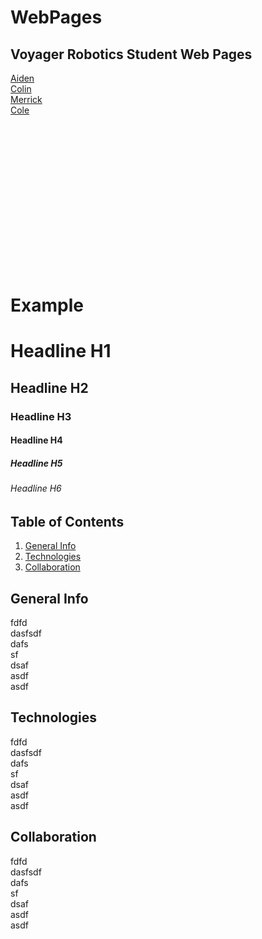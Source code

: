 # WebPages
## Voyager Robotics Student Web Pages  


  [Aiden](https://game-u-voyager-robotics.github.io/WebPages/Aiden/)  
  [Colin](https://game-u-voyager-robotics.github.io/WebPages/Colin/)  
  [Merrick](https://game-u-voyager-robotics.github.io/WebPages/Merrick/)  
  [Cole](https://game-u-voyager-robotics.github.io/WebPages/Cole/)  


<p>&nbsp;</p>  
<p>&nbsp;</p>  
<p>&nbsp;</p>  
<p>&nbsp;</p>  
<p>&nbsp;</p>  
<p>&nbsp;</p>  
<p>&nbsp;</p>  
<p>&nbsp;</p>  

# Example  


# Headline H1
## Headline H2
### Headline H3
#### Headline H4 
##### Headline H5
###### Headline H6


## Table of Contents
1. [General Info](#general-info)
2. [Technologies](#technologies)
3. [Collaboration](#collaboration)  


## General Info

fdfd  
dasfsdf  
dafs  
sf  
dsaf  
asdf  
asdf  


## Technologies

fdfd  
dasfsdf  
dafs  
sf  
dsaf  
asdf  
asdf  


## Collaboration

fdfd  
dasfsdf  
dafs  
sf  
dsaf  
asdf  
asdf  

  

